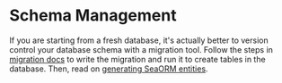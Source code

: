 # Schema Management

If you are starting from a fresh database, it's actually better to version control your database schema with a migration tool. Follow the steps in [migration docs](/SeaORM/docs/migration/setting-up-migration) to write the migration and run it to create tables in the database. Then, read on [generating SeaORM entities](04-generate-entity/01-sea-orm-cli.md).
